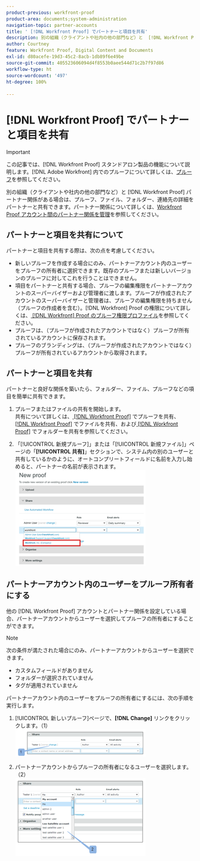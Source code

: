 ```yaml
---
product-previous: workfront-proof
product-area: documents;system-administration
navigation-topic: partner-accounts
title: ' [!DNL Workfront Proof] でパートナーと項目を共有'
description: 別の組織（クライアントや社内の他の部門など）と  [!DNL Workfront Proof]  パートナー関係がある場合は、プルーフ、ファイル、フォルダー、連絡先の詳細をパートナーと共有できます。パートナー関係について詳しくは、 [!DNL Workfront Proof]  アカウント間のパートナー関係を管理を参照してください。
author: Courtney
feature: Workfront Proof, Digital Content and Documents
exl-id: d80acefe-19d3-45c2-8acb-1db89f6e49be
source-git-commit: 405523606094d4f8553b0aee544d71c2b7f97d86
workflow-type: ht
source-wordcount: '497'
ht-degree: 100%

---
```


# [!DNL Workfront Proof] でパートナーと項目を共有

>[!IMPORTANT]
>
>この記事では、[!DNL Workfront Proof] スタンドアロン製品の機能について説明します。[!DNL Adobe Workfront] 内でのプルーフについて詳しくは、[プルーフ](../../../review-and-approve-work/proofing/proofing.md)を参照してください。

別の組織（クライアントや社内の他の部門など）と [!DNL Workfront Proof] パートナー関係がある場合は、プルーフ、ファイル、フォルダー、連絡先の詳細をパートナーと共有できます。パートナー関係について詳しくは、[Workfront Proof アカウント間のパートナー関係を管理](../../../workfront-proof/wp-acct-admin/partner-accounts/manage-partner-relationship-between-wp-accts.md)を参照してください。

## パートナーと項目を共有について

パートナーと項目を共有する際は、次の点を考慮してください。

* 新しいプルーフを作成する場合にのみ、パートナーアカウント内のユーザーをプルーフの所有者に選択できます。既存のプルーフまたは新しいバージョンのプルーフに対してこれを行うことはできません。
* 項目をパートナーと共有する場合、プルーフの編集権限をパートナーアカウントのスーパーバイザーおよび管理者に渡します。プルーフが作成されたアカウントのスーパーバイザーと管理者は、プルーフの編集権限を持ちません（プルーフの作成者を含む）。[!DNL Workfront] Proof の権限について詳しくは、[ [!DNL Workfront]  Proof のプルーフ権限プロファイル](../../../workfront-proof/wp-acct-admin/account-settings/proof-perm-profiles-in-wp.md)を参照してください。
* プルーフは、（プルーフが作成されたアカウントではなく）プルーフが所有されているアカウントに保存されます。
* プルーフのブランディングは、（プルーフが作成されたアカウントではなく）プルーフが所有されているアカウントから取得されます。

## パートナーと項目を共有

パートナーと良好な関係を築いたら、フォルダー、ファイル、プルーフなどの項目を簡単に共有できます。

1. プルーフまたはファイルの共有を開始します。\
   共有について詳しくは、[ [!DNL Workfront Proof]](../../../workfront-proof/wp-work-proofsfiles/share-proofs-and-files/share-proof.md) でプルーフを共有、[ [!DNL Workfront Proof]](../../../workfront-proof/wp-work-proofsfiles/share-proofs-and-files/share-files.md) でファイルを共有、および[ [!DNL Workfront Proof]](../../../workfront-proof/wp-work-proofsfiles/organize-your-work/share-folders.md) でフォルダーを共有を参照してください。

1. 「[!UICONTROL 新規プルーフ]」または「[!UICONTROL 新規ファイル]」ページの「**[!UICONTROL 共有]**」セクションで、システム内の別のユーザーと共有しているかのように、オートコンプリートフィールドに名前を入力し始めると、パートナーの名前が表示されます。\
   ![proof_share_partner.png](assets/proof-share-partner-350x258.png)

## パートナーアカウント内のユーザーをプルーフ所有者にする

他の [!DNL Workfront Proof] アカウントとパートナー関係を設定している場合、パートナーアカウントからユーザーを選択してプルーフの所有者にすることができます。

>[!NOTE]
>
>次の条件が満たされた場合にのみ、パートナーアカウントからユーザーを選択できます。
>
>* カスタムフィールドがありません
>* フォルダーが選択されていません
>* タグが適用されていません
>

パートナーアカウント内のユーザーをプルーフの所有者にするには、次の手順を実行します。

1. [!UICONTROL 新しいプルーフ]ページで、**[!DNL Change]** リンクをクリックします。（1）\
   ![Make_a_user_in_a_partner_account_the_owner_of_a_proof.png](assets/make-a-user-in-a-partner-account-the-owner-of-a-proof-350x74.png)

1. パートナーアカウントからプルーフの所有者になるユーザーを選択します。（2）\
   ![Make_a_user_in_a_partner_account_the_owner_of_a_proof__1_.png](assets/make-a-user-in-a-partner-account-the-owner-of-a-proof--1--350x209.png)

